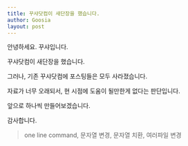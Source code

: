 ```yaml
---
title: 꾸샤닷컴이 새단장을 했습니다.
author: Goosia
layout: post
---
```


안녕하세요. 꾸샤입니다.

꾸샤닷컴이 새단장을 했습니다.

그러나, 기존 꾸샤닷컴에 포스팅들은 모두 사라졌습니다.

자료가 너무 오래되서, 현 시점에 도움이 될만한게 없다는 판단입니다.

앞으로 하나씩 만들어보겠습니다.

감사합니다.

<blockquote>one line command, 문자열 변경, 문자열 치환, 여러파일 변경</blockquote>
